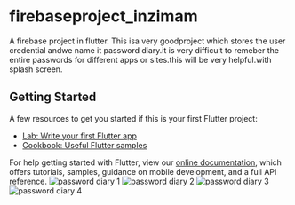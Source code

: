 # firebaseproject_inzimam

A firebase project in flutter.
This isa very goodproject which stores the user credential andwe name it password diary.it is very difficult to remeber the entire passwords for different apps or sites.this will be very helpful.with splash screen.
## Getting Started
A few resources to get you started if this is your first Flutter project:

- [Lab: Write your first Flutter app](https://flutter.dev/docs/get-started/codelab)
- [Cookbook: Useful Flutter samples](https://flutter.dev/docs/cookbook)

For help getting started with Flutter, view our
[online documentation](https://flutter.dev/docs), which offers tutorials,
samples, guidance on mobile development, and a full API reference.
![password diary 1](https://user-images.githubusercontent.com/54174389/150626796-15cf55ca-403e-4deb-a6b9-d714251045a2.png)
![password diary 2](https://user-images.githubusercontent.com/54174389/150626798-60a148e1-4bbb-4a2c-882d-83a5256ec428.png)
![password diary 3](https://user-images.githubusercontent.com/54174389/150626799-1502d5d4-ec5c-49d3-b220-21a1c50c9bc3.png)
![password diary 4](https://user-images.githubusercontent.com/54174389/150626801-37bba48f-9d59-4cab-bc9c-8a42c2511644.png)
